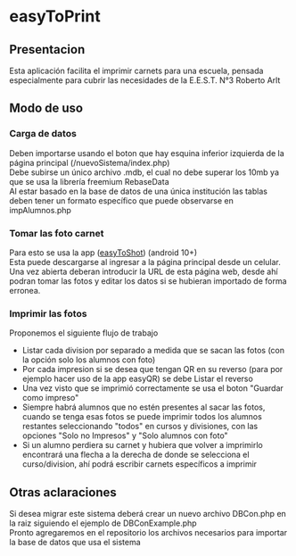 # easyToPrint
## Presentacion
Esta aplicación facilita el imprimir carnets para una escuela, pensada especialmente para cubrir las necesidades de la E.E.S.T. N°3 Roberto Arlt
## Modo de uso
### Carga de datos
Deben importarse usando el boton que hay esquina inferior izquierda de la página principal (/nuevoSistema/index.php)  
Debe subirse un único archivo .mdb, el cual no debe superar los 10mb ya que se usa la librería freemium RebaseData  
Al estar basado en la base de datos de una única institución las tablas deben tener un formato específico que puede observarse en impAlumnos.php
### Tomar las foto carnet
Para esto se usa la app ([easyToShot](https://github.com/jumpalot/easyToShot/)) (android 10+)  
Esta puede descargarse al ingresar a la página principal desde un celular.  
Una vez abierta deberan introducir la URL de esta página web, desde ahí podran tomar las fotos y editar los datos si se hubieran importado de forma erronea.  
### Imprimir las fotos
Proponemos el siguiente flujo de trabajo  
- Listar cada division por separado a medida que se sacan las fotos (con la opción solo los alumnos con foto)
- Por cada impresion si se desea que tengan QR en su reverso (para por ejemplo hacer uso de la app easyQR) se debe Listar el reverso
- Una vez visto que se imprimió correctamente se usa el boton "Guardar como impreso"
- Siempre habrá alumnos que no estén presentes al sacar las fotos, cuando se tenga esas fotos se puede imprimir todos los alumnos restantes seleccionando "todos" en cursos y divisiones, con las opciones "Solo no Impresos" y "Solo alumnos con foto"
- Si un alumno perdiera su carnet y hubiera que volver a imprimirlo encontrará una flecha a la derecha de donde se selecciona el curso/division, ahí podrá escribir carnets específicos a imprimir
## Otras aclaraciones
Si desea migrar este sistema deberá crear un nuevo archivo DBCon.php en la raiz siguiendo el ejemplo de DBConExample.php  
Pronto agregaremos en el repositorio los archivos necesarios para importar la base de datos que usa el sistema
